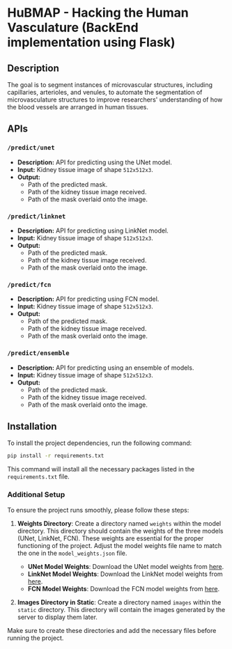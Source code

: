 # HuBMAP - Hacking the Human Vasculature (BackEnd implementation using Flask)

## Description
The goal is to segment instances of microvascular structures, including capillaries, arterioles, and venules, to automate the segmentation of microvasculature structures to improve researchers' understanding of how the blood vessels are arranged in human tissues.

## APIs
### `/predict/unet`
- **Description:** API for predicting using the UNet model.
- **Input:** Kidney tissue image of shape `512x512x3`.
- **Output:**
  - Path of the predicted mask.
  - Path of the kidney tissue image received.
  - Path of the mask overlaid onto the image.

### `/predict/linknet`
- **Description:** API for predicting using LinkNet model.
- **Input:** Kidney tissue image of shape `512x512x3`.
- **Output:**
  - Path of the predicted mask.
  - Path of the kidney tissue image received.
  - Path of the mask overlaid onto the image.

### `/predict/fcn`
- **Description:** API for predicting using FCN model.
- **Input:** Kidney tissue image of shape `512x512x3`.
- **Output:**
  - Path of the predicted mask.
  - Path of the kidney tissue image received.
  - Path of the mask overlaid onto the image.

### `/predict/ensemble`
- **Description:** API for predicting using an ensemble of models.
- **Input:** Kidney tissue image of shape `512x512x3`.
- **Output:**
  - Path of the predicted mask.
  - Path of the kidney tissue image received.
  - Path of the mask overlaid onto the image.

## Installation
To install the project dependencies, run the following command:

```bash
pip install -r requirements.txt
```

This command will install all the necessary packages listed in the `requirements.txt` file.

### Additional Setup

To ensure the project runs smoothly, please follow these steps:

1. **Weights Directory**: Create a directory named `weights` within the model directory. This directory should contain the weights of the three models (UNet, LinkNet, FCN). These weights are essential for the proper functioning of the project. Adjust the model weights file name to match the one in the `model_weights.json` file.

    - **UNet Model Weights**: Download the UNet model weights from [here](http://example.com/unet_weights).
    - **LinkNet Model Weights**: Download the LinkNet model weights from [here](http://example.com/linknet_weights).
    - **FCN Model Weights**: Download the FCN model weights from [here](http://example.com/fcn_weights).

2. **Images Directory in Static**: Create a directory named `images` within the `static` directory. This directory will contain the images generated by the server to display them later.

Make sure to create these directories and add the necessary files before running the project.


